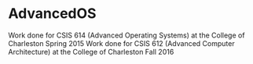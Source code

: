 # AdvancedOS

Work done for CSIS 614 (Advanced Operating Systems) at the College of Charleston
Spring 2015
Work done for CSIS 612 (Advanced Computer Architecture) at the College of Charleston
Fall 2016
